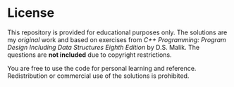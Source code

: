 # License

This repository is provided for educational purposes only. The solutions are my *original* work and based on exercises from *C++ Programming: Program Design Including Data Structures Eighth Edition* by D.S. Malik. The questions are **not included** due to copyright restrictions.

You are free to use the code for personal learning and reference. Redistribution or commercial use of the solutions is prohibited.
